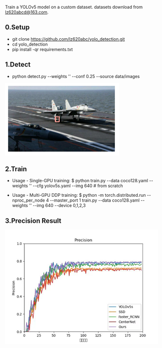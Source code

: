 
Train a YOLOv5 model on a custom dataset.
datasets download from lz620abcd@163.com.

**0.Setup**
------
* git clone https://github.com/lz620abc/yolo_detection.git
* cd yolo_detection
* pip install -qr requirements.txt

**1.Detect**
------
* python detect.py --weights '' --conf 0.25 --source data/images
  
![image](https://github.com/lz620abc/yolo_detection/blob/main/Results/Detection_results.png)

**2.Train**
------
* Usage - Single-GPU training:
     $ python train.py --data coco128.yaml --weights '' --cfg yolov5s.yaml --img 640  # from scratch

* Usage - Multi-GPU DDP training:
     $ python -m torch.distributed.run --nproc_per_node 4 --master_port 1 train.py --data coco128.yaml --weights '' --img 640 --device 0,1,2,3

**3.Precision Result**
--------

![image](https://github.com/lz620abc/yolo_detection/blob/main/Results/Precison.jpg)
  
